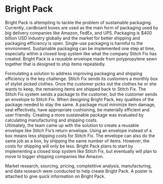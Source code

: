 # Bright Pack

Bright Pack is attempting to tackle the problem of sustainable packaging. Currently, cardboard boxes are used as the main form of packaging used by big delivery companies like Amazon, FedEx, and UPS. Packaging is $400 billion USD industry globally and the market for better shipping and packaging efficiency is open. Single-use packaging is harmful to the environment.  Sustainable packaging can be implemented one step at time, especially within a closed loop system like what the company Stitch Fix has created.  Bright Pack is a reusable envelope made from polypropylene sewn together that is designed to ship items repeatedly.  

Formulating a solution to address improving packaging and shipping efficiency is the key challenge. Stitch Fix sends its customers a monthly box of stylist picked clothes.  Once the customer picks out the clothes he or she wants to keep, the remaining items are shipped back to Stitch Fix.  The Stitch Fix system sends a package to the customer, but the customer sends an envelope to Stitch Fix.  When designing Bright Pack, key qualities of the package needed to stay the same. A package must minimize item damage, seal effectively, have appropriate cushioning, be materially efficient and user friendly. Creating a more sustainable package was evaluated by calculating manufacturing and shipping costs.  
Ultimately, the team came up with the solution to create a reusable envelope like Stitch Fix’s return envelope. Using an envelope instead of a box means less shipping costs for Stitch Fix.  The envelope can also do the same job as a box, by shipping the same number of items.  However, the costs for shipping will only be less.  Bright Pack plans to start by implementing a closed loop system like Stitch Fix, but eventually will plan to move to bigger shipping companies like Amazon.   

Market research, sourcing, pricing, comptetitive analysis, manufacturing, and data research were conducted to help create Bright Pack.  A poster is attached to give quick information on Bright Pack.  
